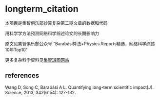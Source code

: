 # longterm_citation
本项目是集智俱乐部妙算复杂第二期文章的数据和代码

用科学学方法预测网络科学综述论文的长期影响力

原文见集智俱乐部公众号  “Barabási算法+Physics Reports精选，网络科学综述10年Top10"

更多复杂科学资料见[集智斑图网站](https://pattern.swarma.org/)

## references
Wang D, Song C, Barabási A L. Quantifying long-term scientific impact[J]. Science, 2013, 342(6154): 127-132.
